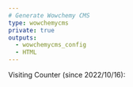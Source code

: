 ```yaml
---
# Generate Wowchemy CMS
type: wowchemycms
private: true
outputs:
  - wowchemycms_config
  - HTML
---
```




Visiting Counter (since 2022/10/16):

<script type="text/javascript" id="clstr_globe" src="//clustrmaps.com/globe.js?d=eJgDe5MM7c3qua4cw_Rfv4CgAoA4jh-_tADcN6qy8sQ"></script>